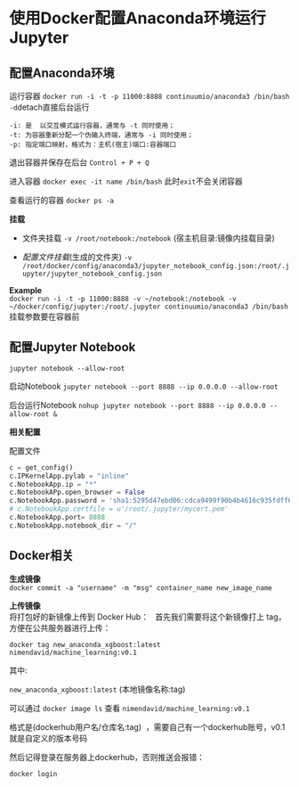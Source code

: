 # 使用Docker配置Anaconda环境运行Jupyter

## 配置Anaconda环境

运行容器
`docker run -i -t -p 11000:8888 continuumio/anaconda3 /bin/bash`
`-d`detach直接后台运行

```
-i: 是  以交互模式运行容器，通常与 -t 同时使用；
-t: 为容器重新分配一个伪输入终端，通常与 -i 同时使用；
-p: 指定端口映射，格式为：主机(宿主)端口:容器端口
```

退出容器并保存在后台
`Control + P + Q`

进入容器
`docker exec -it name /bin/bash`
此时`exit`不会关闭容器

查看运行的容器
`docker ps -a`

**挂载**
- 文件夹挂载
`-v /root/notebook:/notebook`
(宿主机目录:镜像内挂载目录)

- *配置文件挂载*(生成的文件夹)
`-v /root/docker/config/anaconda3/jupyter_notebook_config.json:/root/.jupyter/jupyter_notebook_config.json`

**Example**  
`docker run -i -t -p 11000:8888 -v ~/notebook:/notebook -v ~/docker/config/jupyter:/root/.jupyter continuumio/anaconda3 /bin/bash`  
挂载参数要在容器前



## 配置Jupyter Notebook

`jupyter notebook --allow-root`

启动Notebook
`jupyter notebook --port 8888 --ip 0.0.0.0 --allow-root`

后台运行Notebook
`nohup jupyter notebook --port 8888 --ip 0.0.0.0 --allow-root &`

**相关配置**

配置文件
```py
c = get_config()
c.IPKernelApp.pylab = "inline"
c.NotebookApp.ip = "*"
c.NotebookAPp.open_browser = False
c.NotebookApp.password = 'sha1:5295d47ebd06:cdca9499f90b4b4616c935fdff61dda71e1e4393'
# c.NotebookApp.certfile = u'/root/.jupyter/mycert.pem'
c.NotebookApp.port= 8888
c.NotebookApp.notebook_dir = "/"
```



## Docker相关

**生成镜像**  
`docker commit -a "username" -m "msg" container_name new_image_name`

**上传镜像**  
将打包好的新镜像上传到 Docker Hub：
 
首先我们需要将这个新镜像打上 tag，方便在公共服务器进行上传：

`docker tag new_anaconda_xgboost:latest nimendavid/machine_learning:v0.1`

其中:

`new_anaconda_xgboost:latest`
(本地镜像名称:tag)

可以通过 `docker image ls` 查看
`nimendavid/machine_learning:v0.1`

格式是(dockerhub用户名/仓库名:tag)  ，需要自己有一个dockerhub账号，v0.1就是自定义的版本号码

然后记得登录在服务器上dockerhub，否则推送会报错：

`docker login`